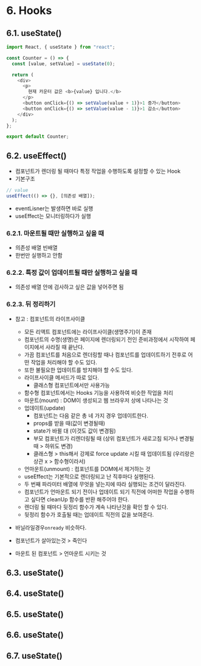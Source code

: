 # 6. Hooks

## 6.1. useState()

```js
import React, { useState } from "react";

const Counter = () => {
  const [value, setValue] = useState(0);

  return (
    <div>
      <p>
        현재 카운터 값은 <b>{value} 입니다.</b>
      </p>
      <button onClick={() => setValue(value + 1)}>1 증가</button>
      <button onClick={() => setValue(value - 1)}>1 감소</button>
    </div>
  );
};

export default Counter;
```

## 6.2. useEffect()

- 컴포넌트가 렌더링 될 때마다 특정 작업을 수행하도록 설정할 수 있는 Hook
- 기본구조

```js
// value
useEffect(() => {}, [의존성 배열]);
```

- eventLisner는 발생하면 바로 실행
- useEffect는 모니터링하다가 실행

### 6.2.1. 마운트될 때만 실행하고 싶을 때

- 의존성 배열 빈배열
- 한번만 실행하고 안함

### 6.2.2. 특정 값이 업데이트될 때만 실행하고 싶을 때

- 의존성 배열 안에 검사하고 싶은 값을 넣어주면 됨

### 6.2.3. 뒤 정리하기

- 참고 : 컴포넌트의 라이프사이클

  - 모든 리액트 컴포넌트에는 라이프사이클(생명주기)이 존재
  - 컴포넌트의 수명(생명)은 페이지에 렌더링되기 전인 준비과정에서 시작하여 페이지에서 사라질 때 끝난다.
  - 가끔 컴포넌트를 처음으로 렌더링할 때나 컴포넌트를 업데이트하기 전후로 어떤 작업을 처리해야 할 수도 있다.
  - 또한 불필요한 업데이트를 방지해야 할 수도 있다.
  - 라이프사이클 메서드가 따로 있다.
    - 클래스형 컴포넌트에서만 사용가능
  - 함수형 컴포넌트에서는 Hooks 기능을 사용하여 비슷한 작업을 처리
  - 마운트(mount) : DOM이 생성되고 웹 브라우저 상에 나타나는 것
  - 업데이트(update)
    - 컴포넌트는 다음 같은 총 네 가지 경우 업데이트한다.
    - props를 받을 때(값이 변경될때)
    - state가 바뀔 대 (이것도 값이 변경됨)
    - 부모 컴포넌트가 리렌더링될 때 (상위 컴포넌트가 새로고침 되거나 변경될 때 > 하위도 변경)
    - 클래스형 > this해서 강제로 force update 시킬 때 업데이트됨 (우리랑은 상관 x > 함수형이라서)
  - 언마운트(unmount) : 컴포넌트를 DOM에서 제거하는 것
  - useEffect는 기본적으로 렌더링되고 난 직후마다 실행된다.
  - 두 번째 파라미터 배열에 무엇을 넣는지에 따라 실행되는 조건이 달라진다.
  - 컴포넌트가 언마운트 되기 전이나 업데이트 되기 직전에
    어떠한 작업을 수행하고 싶다면 cleanUp 함수를 반환 해주어야 한다.
  - 렌더링 될 때마다 뒷정리 함수가 계속 나타난것을 확인 할 수 있다.
  - 뒷정리 함수가 호출될 때는 업데이트 직전의 값을 보여준다.

- 바닐라일경우`onready` 비슷하다.

- 컴포넌트가 살아있는것 > 죽인다
- 마운트 된 컴포넌트 > 언마운트 시키는 것

## 6.3. useState()

## 6.4. useState()

## 6.5. useState()

## 6.6. useState()

## 6.7. useState()
